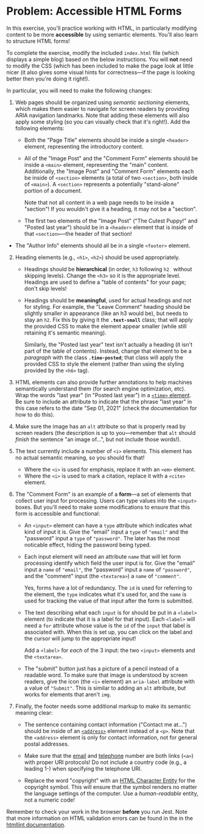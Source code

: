 # Problem: Accessible HTML Forms

In this exercise, you'll practice working with HTML, in particularly modifying content to be more **accessible** by using semantic elements. You'll also learn to structure HTML forms!

To complete the exercise, modify the included `index.html` file (which displays a simple blog) based on the below instructions. You will **not** need to modify the CSS (which has been included to make the page look at little nicer (it also gives some visual hints for correctness&mdash;if the page is looking better then you're doing it right!).

In particular, you will need to make the following changes:

1. Web pages should be organized using _semantic sectioning_ elements, which makes them easier to navigate for screen readers by providing ARIA navigation landmarks. Note that adding these elements will also apply some styling (so you can visually check that it's right!). Add the following elements:

	- Both the "Page Title" elements should be inside a single `<header>` element, representing the introductory content.

	- All of the "Image Post" and the "Comment Form" elements should be inside a `<main>` element, representing the "main" content. Additionally, the "Image Post" and "Comment Form" elements each be inside of `<section>` elements (a total of two `<section>`, both inside of `<main>`). A `<section>` represents a potentially "stand-alone" portion of a document.

		Note that not all content in a web page needs to be inside a "section"! If you wouldn't give it a heading, it may not be a "section".

	- The first two elements of the "Image Post" ("The Cutest Puppy!" and "Posted last year") should be in a `<header>` element that is inside of that `<section>`&mdash;the header of that section!

  - The "Author Info" elements should all be in a single `<footer>` element.

2. Heading elements (e.g., `<h1>`, `<h2>`) should be used appropriately.

	- Headings should be **hierarchical** (in order, `h3` following `h2 ` without skipping levels). Change the `<h3>` so it is the appropriate level. Headings are used to define a "table of contents" for your page; don't skip levels!

	- Headings should be **meaningful**, used for actual headings and not for styling. For example, the "Leave Comment" heading should be slightly smaller in appearance (like an h3 would be), but needs to stay an `h2`. Fix this by giving it the **`.text-small`** class; that will apply the provided CSS to make the element appear smaller (while still retaining it's semantic meaning).

		Similarly, the "Posted last year" text isn't actually a heading (it isn't part of the table of contents). Instead, change that element to be a _paragraph_ with the class **`.time-posted`**; that class will apply the provided CSS to style the element (rather than using the styling provided by the `<h6>` tag). 

3. HTML elements can also provide further annotations to help machines semantically understand them (for search engine optimization, etc). Wrap the words "last year" (in "Posted last year") in a [`<time>` element](https://css-tricks.com/time-element/). Be sure to include an attribute to indicate that the phrase "last year" in this case refers to the date "Sep 01, 2021" (check the documentation for how to do this). 

4. Make sure the image has an `alt` attribute so that is properly read by screen readers (the description is up to you&mdash;remember that `alt` should _finish_ the sentence "an image of...", but not include those words!).

5. The text currently include a number of `<i>` elements. This element has no actual semantic meaning, so you should fix that!

	- Where the `<i>` is used for emphasis, replace it with an `<em>` element.
	- Where the `<i>` is used to mark a citation, replace it with a `<cite>` element.

6. The "Comment Form" is an example of a **form**&mdash;a set of elements that collect user input for processing. Users can type values into the `<input>` boxes. But you'll need to make some modifications to ensure that this form is accessible and functional:

	- An `<input>` element can have a `type` attribute which indicates what kind of input it is. Give the "email" input a `type` of `"email"` and the "password" input a `type` of `"password"`. The later has the most noticable effect, hiding the password being typed.

	- Each input element will need an attribute `name` that will let form processing identify which field the user input is for. Give the "email" input a `name` of `"email"`, the "password" input a `name` of `"password"`, and the "comment" input (the `<textarea>`) a `name` of `"comment"`. 
	
		Yes, forms have a lot of redundancy. The `id` is used for referring to the element, the `type` indicates what it's used for, and the `name` is used for tracking the value of that input after the form is submitted.

	- The text describing what each `input` is for should be put in a `<label>` element (to indicate that it is a label for that input). Each `<label>` will need a `for` attribute whose value is the `id` of the `input` that label is associated with. When this is set up, you can click on the label and the cursor will jump to the appropriate input!

		Add a `<label>` for _each_ of the 3 input: the two `<input>` elements and the `<textarea>`.
	
	- The "submit" button just has a picture of a pencil instead of a readable word. To make sure that image is understood by screen readers, give the icon (the `<i>` element) an `aria-label` attribute with a value of `"Submit"`. This is similar to adding an `alt` attribute, but works for elements that aren't `img`.

7. Finally, the footer needs some additional markup to make its semantic meaning clear:

	- The sentence containing contact information ("Contact me at...") should be inside of an [`<address>`](https://developer.mozilla.org/en-US/docs/Web/HTML/Element/address) element instead of a `<p>`. Note that the `<address>` element is only for contact information, not for general postal addresses.

	- Make sure that the [email](https://css-tricks.com/snippets/html/mailto-links/) and [telephone](https://css-tricks.com/the-current-state-of-telephone-links/) number are both links (`<a>`) with proper URI protocols! Do not include a country code (e.g., a leading 1-) when specifying the telephone URI.

	- Replace the word "copyright" with an [HTML Character Entity](https://developer.mozilla.org/en-US/docs/Glossary/Entity) for the copyright symbol. This will ensure that the symbol renders no matter the language settings of the computer. Use a _human-readable_ entity, not a numeric code!

Remember to check your work in the browser **before** you run Jest. Note that more information on HTML validation errors can be found in the in the [htmllint documentation](https://github.com/htmllint/htmllint/wiki/Options).